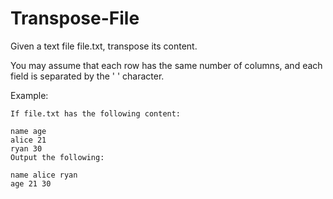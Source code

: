 # Transpose-File

Given a text file file.txt, transpose its content.

You may assume that each row has the same number of columns, and each field is separated by the ' ' character.

Example:
```
If file.txt has the following content:

name age
alice 21
ryan 30
Output the following:

name alice ryan
age 21 30
```
